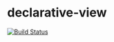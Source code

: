 declarative-view
=============

[![Build Status](https://travis-ci.org/redexp/declarative-view.svg?branch=master)](https://travis-ci.org/redexp/declarative-view)